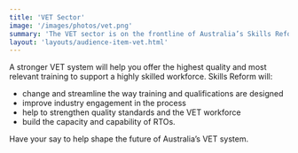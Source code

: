 ```yaml
---
title: 'VET Sector'
image: '/images/photos/vet.png'
summary: 'The VET sector is on the frontline of Australia’s Skills Reform. Governments want to hear from you about changes that will shape the sector, now and into the future. '
layout: 'layouts/audience-item-vet.html'
---
```


A stronger VET system will help you offer the highest quality and most relevant training to support a highly skilled workforce. Skills Reform will: 
-	change and streamline the way training and qualifications are designed 
-	improve industry engagement in the process 
-	help to strengthen quality standards and the VET workforce
-	build the capacity and capability of RTOs.

Have your say to help shape the future of Australia’s VET system.
 